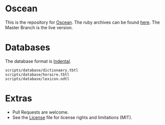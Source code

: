 # Oscean

This is the repository for [Oscean](http://wiki.xxiivv.com/). 
The ruby archives can be found [here](https://github.com/XXIIVV/vessel.oscean).
The Master Branch is the live version.

# Databases

The database format is [Indental](https://wiki.xxiivv.com/#indental).

```
scripts/database/dictionaery.tbtl
scripts/database/horaire.tbtl
scripts/database/lexicon.ndtl
```

# Extras

- Pull Requests are welcome.
- See the [License](LICENSE.md) file for license rights and limitations (MIT).
